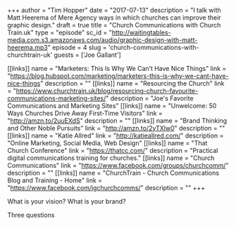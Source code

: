 +++
author = "Tim Hopper"
date = "2017-07-13"
description = "I talk with Matt Heerema of Mere Agency ways in which churches can improve their graphic design."
draft = true
title = "Church Communications with Church Train.uk"
type = "episode"
sc_id = "http://waitingtables-media.com.s3.amazonaws.com/audio/graphic-design-with-matt-heerema.mp3"
episode = 4
slug = 'church-communications-with-churchtrain-uk'
guests = ['Joe Gallant']

[[links]]
name = "Marketers: This Is Why We Can’t Have Nice Things"
link = "https://blog.hubspot.com/marketing/marketers-this-is-why-we-cant-have-nice-things"
description = ""
[[links]]
name = "Resourcing the Church"
link = "https://www.churchtrain.uk/blog/resourcing-church-favourite-communications-marketing-sites/"
description = "Joe's Favorite Communications and Marketing Sites"
[[links]]
name = "Unwelcome: 50 Ways Churches Drive Away First-Time Visitors"
link = "http://amzn.to/2uuEXdS"
description = ""
[[links]]
name = "Brand Thinking and Other Noble Pursuits"
link = "http://amzn.to/2vTXlw0"
description = ""
[[links]]
name = "Katie Allred"
link = "http://katieallred.com/"
description = "Online Marketing, Social Media, Web Design"
[[links]]
name = "That Church Conference"
link = "https://thatcc.com/"
description = "Practical digital communications training for churches."
[[links]]
name = "Church Communications"
link = "https://www.facebook.com/groups/churchcomm/"
description = ""
[[links]]
name = "ChurchTrain - Church Communications Blog and Training - Home"
link = "https://www.facebook.com/jgchurchcomms/"
description = ""
+++

What is your vision? What is your brand?

Three questions
